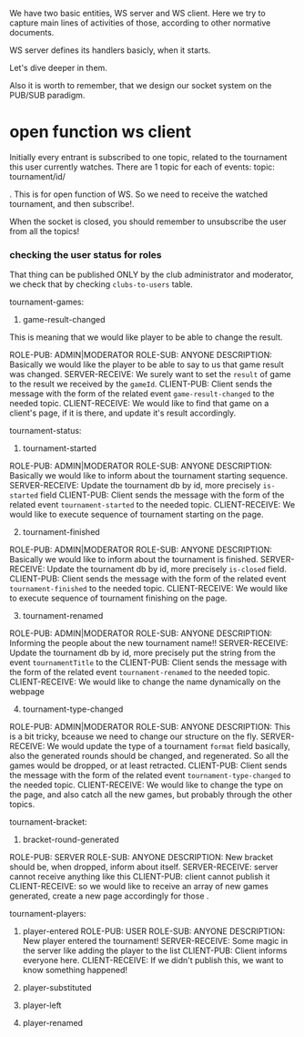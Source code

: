 


We have two basic entities, WS server and WS client. Here we try to capture main lines of activities of those, according to other normative documents. 



WS server defines its handlers basicly, when it starts. 

Let's dive deeper in them. 

Also it is worth to remember, that we design our socket system on the PUB/SUB paradigm.



# open function ws client


Initially every entrant is subscribed to one topic, related to the tournament this user currently watches. There are 1 topic for each  of events: 
topic:
tournament/id/


. This is for open function of WS. So we need to receive the watched tournament, and then subscribe!.

When the socket is closed, you should remember to unsubscribe the user from all the topics!


### checking the user status for roles 
That thing can be published ONLY by the club administrator and moderator, we check that by checking `clubs-to-users` table. 


tournament-games: 

1. game-result-changed

This is meaning that we would like player to be able to change the result.  

ROLE-PUB: ADMIN|MODERATOR
ROLE-SUB: ANYONE
DESCRIPTION: Basically we would like the player to be able to say to us that game result was changed. 
SERVER-RECEIVE: We surely want to set the `result` of game to the result we received by the `gameId`. 
CLIENT-PUB: Client sends the message with the form of the related event `game-result-changed` to the needed topic.
CLIENT-RECEIVE: We would like to find that game on a client's page, if it is there, and update it's result accordingly.



tournament-status:
1. tournament-started


ROLE-PUB: ADMIN|MODERATOR
ROLE-SUB: ANYONE
DESCRIPTION: Basically we would like to inform about the tournament starting sequence. 
SERVER-RECEIVE: Update the tournament db by id, more precisely `is-started` field
CLIENT-PUB: Client sends the message with the form of the related event `tournament-started` to the needed topic.
CLIENT-RECEIVE: We would like to execute sequence of tournament starting on the page. 

2. tournament-finished


ROLE-PUB: ADMIN|MODERATOR
ROLE-SUB: ANYONE
DESCRIPTION: Basically we would like to inform about the tournament is finished. 
SERVER-RECEIVE: Update the tournament db by id, more precisely `is-closed` field.
CLIENT-PUB: Client sends the message with the form of the related event `tournament-finished` to the needed topic.
CLIENT-RECEIVE: We would like to execute sequence of tournament finishing on the page. 


3. tournament-renamed


ROLE-PUB: ADMIN|MODERATOR
ROLE-SUB: ANYONE
DESCRIPTION: Informing the people about the new tournament name!! 
SERVER-RECEIVE: Update the tournament db by id, more precisely put the string from the event `tournamentTitle` to the
CLIENT-PUB: Client sends the message with the form of the related event `tournament-renamed` to the needed topic.
CLIENT-RECEIVE: We would like to change the name dynamically on the webpage

4. tournament-type-changed

ROLE-PUB: ADMIN|MODERATOR
ROLE-SUB: ANYONE
DESCRIPTION: This is a bit tricky, bceause we need to change our structure on the fly. 
SERVER-RECEIVE: We would update the type of a tournament `format` field basically, also the generated rounds should be changed, and regenerated. So all the games would be dropped, or at least retracted. 
CLIENT-PUB: Client sends the message with the form of the related event `tournament-type-changed` to the needed topic.
CLIENT-RECEIVE: We would like to change the type on the page, and also catch all the new games, but probably through the other topics.



tournament-bracket:
1. bracket-round-generated

ROLE-PUB: SERVER
ROLE-SUB: ANYONE
DESCRIPTION: New bracket should be, when dropped, inform about itself.
SERVER-RECEIVE: server cannot receive anything like this
CLIENT-PUB: client cannot publish it
CLIENT-RECEIVE: so we would like to receive an array of new games generated, create a new page accordingly for those .



tournament-players:
1. player-entered
ROLE-PUB: USER
ROLE-SUB: ANYONE
DESCRIPTION: New player entered the tournament!
SERVER-RECEIVE: Some magic in the server like adding the player to the list
CLIENT-PUB: Client informs everyone here. 
CLIENT-RECEIVE: If we didn't publish this, we want to know something happened!

2. player-substituted
3. player-left
4. player-renamed
